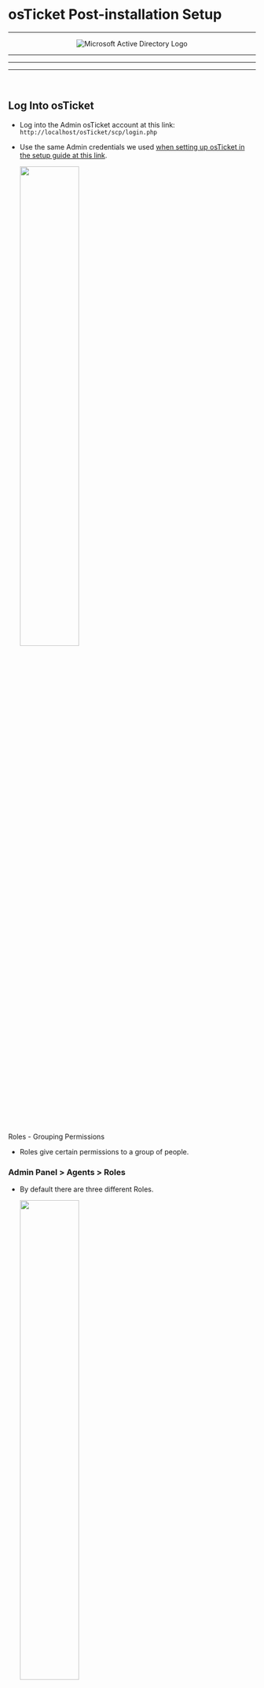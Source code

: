 # osTicket Post-installation Setup

---

<p align="center">
<img src="https://github.com/user-attachments/assets/767c4af0-9d0c-4ed8-8156-61a84a56a6ce" alt="Microsoft Active Directory Logo"/>
</p>

---




---
---
<br />

<h2>Log Into osTicket</h2>

- Log into the Admin osTicket account at this link: `http://localhost/osTicket/scp/login.php`
- Use the same Admin credentials we used [when setting up osTicket in the setup guide at this link](https://github.com/ian-bates-it/osticket-setup?tab=readme-ov-file#osticket-admin-user).

  <img src="https://github.com/user-attachments/assets/f9245c50-43d0-4aac-a286-d9cc4084c8d1" height="50%" width="50%" />



Roles - Grouping Permissions

- Roles give certain permissions to a group of people.



<h3>Admin Panel > Agents > Roles</h3>

- By default there are three different Roles.


  <img src="https://github.com/user-attachments/assets/6497668e-0701-40c6-a6c8-1129a4515c1e" height="50%" width="50%" />

<br />
<br />

---

<h3>View vs Expanded Access Roles</h3>

- View is Read Only.
- By contrast, the default `Expanded Access` role has many more permissions as shown here.
- 
you can assign roles to departments and teams

  <img src="https://github.com/user-attachments/assets/ce71e46d-ed1e-4139-9616-698398b1daf0" height="60%" width="60%" />




<br />
<br />

---

<h3>Add A Role</h3>

- In the `Agents > Roles` view, click on the `Add New Role` button as shown below.


  <img src="https://github.com/user-attachments/assets/ad0152d0-ba75-4e1a-9826-80c44d28fcdb" height="60%" width="60%" />


<br />
<br />



<h3>Name the New Role</h3>

- Type in the desired name for the new role.
- Here, I went with `Super Admin`.

  <img src="https://github.com/user-attachments/assets/7309212d-af3e-42fd-b605-5ebad9c458b3" height="50%" width="50%" />


<br />
<br />

---

<h3>Click on the Permissions Tab > Tickets Permissions</h3>

- Click the desired **ticket permissions** to be applied to this new role.
- Here, I selected all of the ticket permissions as shown below.

  <img src="https://github.com/user-attachments/assets/64dafab8-9fb2-4125-b92e-e839f33dbde8" height="60%" width="60%" />



<br />
<br />

---

<h3>Click on the Permissions Tab > Tasks Permissions</h3>

- Click the `Tasks` sub-menu and select the desired **tasks permissions** to be applied to this new role.
- Here, I seleted all of the Tasks permissions as shown below. 

  <img src="https://github.com/user-attachments/assets/78be40bb-be9b-4819-9062-76dcfecc8df3" height="60%" width="60%" />



<br />
<br />

---

<h3>Click on the Permissions Tab > Knowledgebase Permissions</h3>

-  Click the `Knowledgebase` sub-menu 
- Select the `Premade` Knowledgebase permissions if desired.
- Finally, click the `Add Role` button to complete the process of adding a new role as shown below.

  <img src="https://github.com/user-attachments/assets/179706db-dc29-4f6a-8e78-69fe052f6016" height="60%" width="60%" />



<br />
<br />

---

<h3>New Role Successfully Created</h3>

- Confirmation of our new role is provdied as shown below. 

  <img src="https://github.com/user-attachments/assets/ef5b65cf-8731-45c2-a5e9-e24777ba565d" height="60%" width="60%" />





<br />
<br />

---

<h3>Next</h3>






